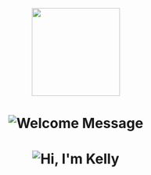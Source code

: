<div align="center">
  <img 
    src="https://user-images.githubusercontent.com/74038190/216656944-f8c1b44e-493b-487f-87be-6cfe6a1a3374.gif" 
    style="display:block; margin:auto; width:180px; height:auto;" 
    loop 
  />
</div>
<h1 align="center">
  <picture>
    <source media="(prefers-color-scheme: dark)" srcset="https://readme-typing-svg.herokuapp.com/?font=Darumadrop+One&size=30&color=FFFFFF&center=true&vCenter=true&width=500&height=70&duration=6000&lines=ようこそいらっしゃいました!">
    <source media="(prefers-color-scheme: light)" srcset="https://readme-typing-svg.herokuapp.com/?font=Darumadrop+One&size=30&color=000000&center=true&vCenter=true&width=500&height=70&duration=6000&lines=ようこそいらっしゃいました!">
    <img src="https://readme-typing-svg.herokuapp.com/?font=Darumadrop+One&size=30&color=000000&center=true&vCenter=true&width=500&height=70&duration=6000&lines=ようこそいらっしゃいました!" alt="Welcome Message">
  </picture>
</h1>

<h1 align="center">
  <picture>
    <source media="(prefers-color-scheme: dark)" srcset="https://readme-typing-svg.herokuapp.com/?font=Nunito&size=30&color=FFFFFF&center=true&vCenter=true&width=500&height=70&duration=3000&lines=Hi, I'm Kelly;">
    <source media="(prefers-color-scheme: light)" srcset="https://readme-typing-svg.herokuapp.com/?font=Nunito&size=30&color=000000&center=true&vCenter=true&width=500&height=70&duration=3000&lines=Hi, I'm Kelly;">
    <img src="https://readme-typing-svg.herokuapp.com/?font=Nunito&size=30&color=000000&center=true&vCenter=true&width=500&height=70&duration=3000&lines=Hi, I'm Kelly;"alt="Hi, I'm Kelly">
  </picture>
</h1>

